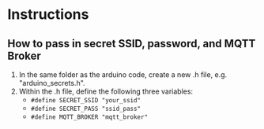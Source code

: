 # Instructions
## How to pass in secret SSID, password, and MQTT Broker
1. In the same folder as the arduino code, create a new .h file, e.g. "arduino_secrets.h".
2. Within the .h file, define the following three variables:
   - `#define SECRET_SSID "your_ssid"`
   - `#define SECRET_PASS "ssid_pass"`
   - `#define MQTT_BROKER "mqtt_broker"`
